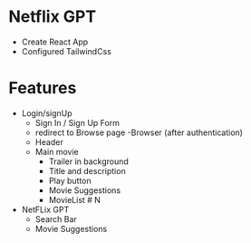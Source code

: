 # Netflix GPT

- Create React App
- Configured TailwindCss


# Features
- Login/signUp
    - Sign In / Sign Up Form
    - redirect to Browse page
-Browser (after authentication)
    - Header
    - Main movie
        - Trailer in background
        - Title and description
        - Play button
        - Movie Suggestions
         - MovieList # N
- NetFLix GPT
    - Search Bar
    - Movie Suggestions
